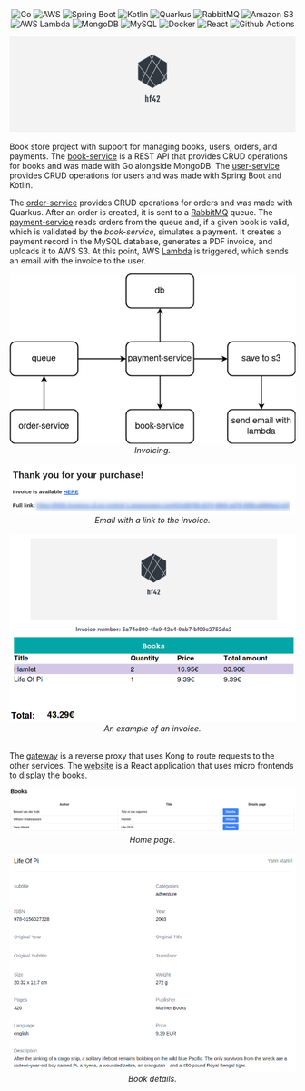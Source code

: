 <div align="center">
    <img alt="Go" src="https://img.shields.io/badge/Go-00ADD8?style=for-the-badge&logo=go&logoColor=white"/>
    <img alt="AWS" src="https://img.shields.io/badge/Amazon_AWS-232F3E?style=for-the-badge&logo=amazonaws&logoColor=white"/>
    <img alt="Spring Boot" src="https://img.shields.io/badge/Spring_Boot-F2F4F9?style=for-the-badge&logo=spring-boot"/>
    <img alt="Kotlin" src="https://img.shields.io/badge/Kotlin-0095D5?&style=for-the-badge&logo=kotlin&logoColor=white"/>
    <img alt="Quarkus" src="https://img.shields.io/badge/Quarkus-4695EB?style=for-the-badge&logo=quarkus&logoColor=white"/>
    <img alt="RabbitMQ" src="https://img.shields.io/badge/rabbitmq-%23FF6600.svg?&style=for-the-badge&logo=rabbitmq&logoColor=white"/>
    <img alt="Amazon S3" src="https://img.shields.io/badge/amazon_s3-569A31?style=for-the-badge&logo=amazons3&logoColor=white"/>
    <img alt="AWS Lambda" src="https://img.shields.io/badge/aws_lambda-FF9900?style=for-the-badge&logo=awslambda&logoColor=white"/>
    <img alt="MongoDB" src="https://img.shields.io/badge/MongoDB-4EA94B?style=for-the-badge&logo=mongodb&logoColor=white"/>
    <img alt="MySQL" src="https://img.shields.io/badge/MySQL-005C84?style=for-the-badge&logo=mysql&logoColor=white"/>
    <img alt="Docker" src="https://img.shields.io/badge/Docker-2CA5E0?style=for-the-badge&logo=docker&logoColor=white"/>
    <img alt="React" src="https://img.shields.io/badge/React-20232A?style=for-the-badge&logo=react&logoColor=61DAFB"/>
    <img alt="Github Actions" src="https://img.shields.io/badge/Github%20Actions-282a2e?style=for-the-badge&logo=githubactions&logoColor=367cfe"/>
</div>

![Logo](payment-service/logo/logo.png)

Book store project with support for managing books, users, orders, and payments. The [book-service](book-service) is a
REST API that provides CRUD operations for books and was made with Go alongside MongoDB.
The [user-service](user-service)
provides CRUD operations for users and was made with Spring Boot and Kotlin.

The [order-service](order-service) provides CRUD operations for orders and was made with Quarkus. After an order is
created, it is sent to a [RabbitMQ](messaging) queue. The [payment-service](payment-service) reads orders from the queue
and, if a given book is valid, which is validated by the *book-service*, simulates a payment. It creates a
payment record in the MySQL database, generates a PDF invoice, and uploads it to AWS S3. At this point,
AWS [Lambda](email-lambda) is triggered, which sends an email with the invoice to the user.

<div align="center">
  <img src="images/diagram.png" alt="Invoicing">
  <br/>
  <i>Invoicing.</i>
</div>
<br/>

<div align="center">
  <img src="images/email.png" alt="Email with a link to the invoice">
  <br/>
  <i>Email with a link to the invoice.</i>
</div>
<br/>

<div align="center">
  <img src="images/invoice.png" alt="An example of an invoice">
  <br/>
  <i>An example of an invoice.</i>
</div>
<br/>

The [gateway](gateway) is a reverse proxy that uses Kong to route requests to the other services. The [website](website)
is a React application that uses micro frontends to display the books.

<div align="center">
  <img src="images/website-1.png" alt="Home page">
  <br/>
  <i>Home page.</i>
</div>
<br/>

<div align="center">
  <img src="images/website-2.png" alt="Book details">
  <br/>
  <i>Book details.</i>
</div>
<br/>
